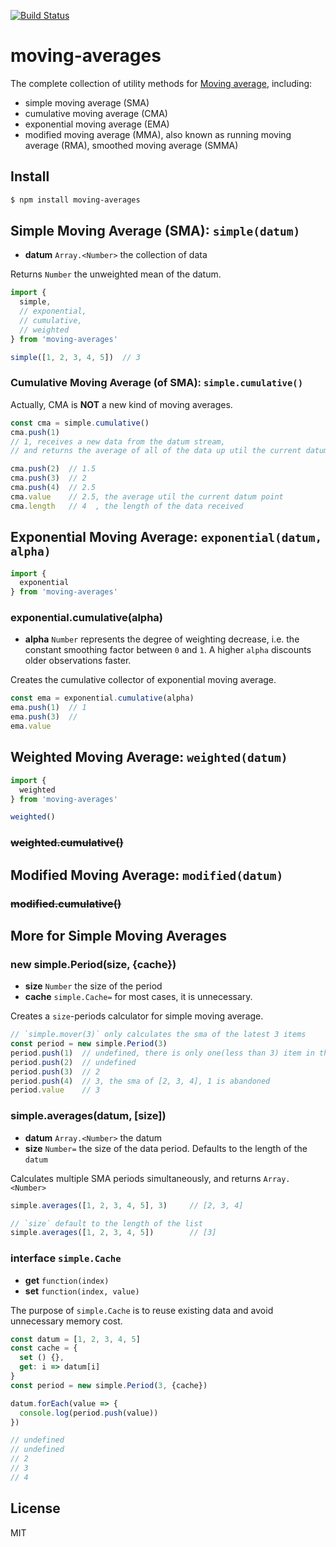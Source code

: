 [![Build Status](https://travis-ci.org/kaelzhang/moving-averages.svg?branch=master)](https://travis-ci.org/kaelzhang/moving-averages)
<!-- optional npm version
[![NPM version](https://badge.fury.io/js/moving-averages.svg)](http://badge.fury.io/js/moving-averages)
-->
<!-- optional npm downloads
[![npm module downloads per month](http://img.shields.io/npm/dm/moving-averages.svg)](https://www.npmjs.org/package/moving-averages)
-->
<!-- optional dependency status
[![Dependency Status](https://david-dm.org/kaelzhang/moving-averages.svg)](https://david-dm.org/kaelzhang/moving-averages)
-->

# moving-averages

The complete collection of utility methods for [Moving average](https://en.wikipedia.org/wiki/Moving_average), including:

- simple moving average (SMA)
- cumulative moving average (CMA)
- exponential moving average (EMA)
- modified moving average (MMA), also known as running moving average (RMA), smoothed moving average (SMMA)

## Install

```sh
$ npm install moving-averages
```

## Simple Moving Average (SMA): `simple(datum)`

- **datum** `Array.<Number>` the collection of data

Returns `Number` the unweighted mean of the datum.

```js
import {
  simple,
  // exponential,
  // cumulative,
  // weighted
} from 'moving-averages'

simple([1, 2, 3, 4, 5])  // 3
```

### Cumulative Moving Average (of SMA): `simple.cumulative()`

Actually, CMA is **NOT** a new kind of moving averages.

```js
const cma = simple.cumulative()
cma.push(1)
// 1, receives a new data from the datum stream,
// and returns the average of all of the data up util the current datum point

cma.push(2)  // 1.5
cma.push(3)  // 2
cma.push(4)  // 2.5
cma.value    // 2.5, the average util the current datum point
cma.length   // 4  , the length of the data received
```

## Exponential Moving Average: `exponential(datum, alpha)`

```js
import {
  exponential
} from 'moving-averages'
```

### exponential.cumulative(alpha)

- **alpha** `Number` represents the degree of weighting decrease, i.e. the constant smoothing factor between `0` and `1`. A higher `alpha` discounts older observations faster.

Creates the cumulative collector of exponential moving average.

```js
const ema = exponential.cumulative(alpha)
ema.push(1)  // 1
ema.push(3)  //
ema.value
```

## Weighted Moving Average: `weighted(datum)`

```js
import {
  weighted
} from 'moving-averages'

weighted()
```

### ~~weighted.cumulative()~~


## Modified Moving Average: `modified(datum)`


### ~~modified.cumulative()~~


## More for Simple Moving Averages

### new simple.Period(size, {cache})

- **size** `Number` the size of the period
- **cache** `simple.Cache=` for most cases, it is unnecessary.

Creates a `size`-periods calculator for simple moving average.

```js
// `simple.mover(3)` only calculates the sma of the latest 3 items
const period = new simple.Period(3)
period.push(1)  // undefined, there is only one(less than 3) item in the collection, skip calculating
period.push(2)  // undefined
period.push(3)  // 2
period.push(4)  // 3, the sma of [2, 3, 4], 1 is abandoned
period.value    // 3
```

### simple.averages(datum, [size])

- **datum** `Array.<Number>` the datum
- **size** `Number=` the size of the data period. Defaults to the length of the `datum`

Calculates multiple SMA periods simultaneously, and returns `Array.<Number>`

```js
simple.averages([1, 2, 3, 4, 5], 3)     // [2, 3, 4]

// `size` default to the length of the list
simple.averages([1, 2, 3, 4, 5])        // [3]
```

### interface `simple.Cache`

- **get** `function(index)`
- **set** `function(index, value)`

The purpose of `simple.Cache` is to reuse existing data and avoid unnecessary memory cost.

```js
const datum = [1, 2, 3, 4, 5]
const cache = {
  set () {},
  get: i => datum[i]
}
const period = new simple.Period(3, {cache})

datum.forEach(value => {
  console.log(period.push(value))
})

// undefined
// undefined
// 2
// 3
// 4
```

## License

MIT
